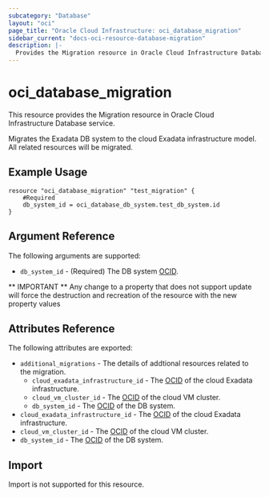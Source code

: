 ```yaml
---
subcategory: "Database"
layout: "oci"
page_title: "Oracle Cloud Infrastructure: oci_database_migration"
sidebar_current: "docs-oci-resource-database-migration"
description: |-
  Provides the Migration resource in Oracle Cloud Infrastructure Database service
---
```


# oci_database_migration
This resource provides the Migration resource in Oracle Cloud Infrastructure Database service.

Migrates the Exadata DB system to the cloud Exadata infrastructure model. All related resources will be migrated.


## Example Usage

```hcl
resource "oci_database_migration" "test_migration" {
	#Required
	db_system_id = oci_database_db_system.test_db_system.id
}
```

## Argument Reference

The following arguments are supported:

* `db_system_id` - (Required) The DB system [OCID](https://docs.cloud.oracle.com/iaas/Content/General/Concepts/identifiers.htm).


** IMPORTANT **
Any change to a property that does not support update will force the destruction and recreation of the resource with the new property values

## Attributes Reference

The following attributes are exported:

* `additional_migrations` - The details of addtional resources related to the migration.
	* `cloud_exadata_infrastructure_id` - The [OCID](https://docs.cloud.oracle.com/iaas/Content/General/Concepts/identifiers.htm) of the cloud Exadata infrastructure.
	* `cloud_vm_cluster_id` - The [OCID](https://docs.cloud.oracle.com/iaas/Content/General/Concepts/identifiers.htm) of the cloud VM cluster.
	* `db_system_id` - The [OCID](https://docs.cloud.oracle.com/iaas/Content/General/Concepts/identifiers.htm) of the DB system.
* `cloud_exadata_infrastructure_id` - The [OCID](https://docs.cloud.oracle.com/iaas/Content/General/Concepts/identifiers.htm) of the cloud Exadata infrastructure.
* `cloud_vm_cluster_id` - The [OCID](https://docs.cloud.oracle.com/iaas/Content/General/Concepts/identifiers.htm) of the cloud VM cluster.
* `db_system_id` - The [OCID](https://docs.cloud.oracle.com/iaas/Content/General/Concepts/identifiers.htm) of the DB system.

## Import

Import is not supported for this resource.

